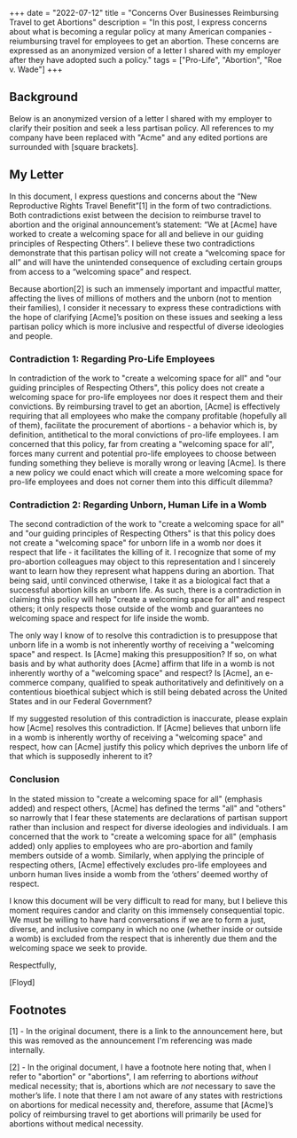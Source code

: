 +++
date = "2022-07-12"
title = "Concerns Over Businesses Reimbursing Travel to get Abortions"
description = "In this post, I express concerns about what is becoming a regular policy at many American companies - reiumbursing travel for employees to get an abortion. These concerns are expressed as an anonymized version of a letter I shared with my employer after they have adopted such a policy."
tags = ["Pro-Life", "Abortion", "Roe v. Wade"]
+++

## Background

Below is an anonymized version of a letter I shared with my employer to clarify their position and seek a less partisan policy. All references to my company have been replaced with "Acme" and any edited portions are surrounded with [square brackets].

## My Letter

In this document, I express questions and concerns about the “New Reproductive Rights Travel Benefit”[1] in the form of two contradictions. Both contradictions exist between the decision to reimburse travel to abortion and the original announcement’s statement: “We at [Acme] have worked to create a welcoming space for all and believe in our guiding principles of Respecting Others”. I believe these two contradictions demonstrate that this partisan policy will not create a “welcoming space for all” and will have the unintended consequence of excluding certain groups from access to a “welcoming space” and respect.

Because abortion[2] is such an immensely important and impactful matter, affecting the lives of millions of mothers and the unborn (not to mention their families), I consider it necessary to express these contradictions with the hope of clarifying [Acme]’s position on these issues and seeking a less partisan policy which is more inclusive and respectful of diverse ideologies and people.

### Contradiction 1: Regarding Pro-Life Employees

In contradiction of the work to "create a welcoming space for all" and "our guiding principles of Respecting Others", this policy does not create a welcoming space for pro-life employees nor does it respect them and their convictions. By reimbursing travel to get an abortion, [Acme] is effectively requiring that all employees who make the company profitable (hopefully all of them), facilitate the procurement of abortions - a behavior which is, by definition, antithetical to the moral convictions of pro-life employees. I am concerned that this policy, far from creating a "welcoming space for all", forces many current and potential pro-life employees to choose between funding something they believe is morally wrong or leaving [Acme]. Is there a new policy we could enact which will create a more welcoming space for pro-life employees and does not corner them into this difficult dilemma?

### Contradiction 2: Regarding Unborn, Human Life in a Womb

The second contradiction of the work to "create a welcoming space for all" and "our guiding principles of Respecting Others" is that this policy does not create a "welcoming space" for unborn life in a womb nor does it respect that life - it facilitates the killing of it. I recognize that some of my pro-abortion colleagues may object to this representation and I sincerely want to learn how they represent what happens during an abortion. That being said, until convinced otherwise, I take it as a biological fact that a successful abortion kills an unborn life. As such, there is a contradiction in claiming this policy will help "create a welcoming space for all" and respect others; it only respects those outside of the womb and guarantees no welcoming space and respect for life inside the womb.

The only way I know of to resolve this contradiction is to presuppose that unborn life in a womb is not inherently worthy of receiving a "welcoming space" and respect. Is [Acme] making this presupposition? If so, on what basis and by what authority does [Acme] affirm that life in a womb is not inherently worthy of a "welcoming space" and respect? Is [Acme], an e-commerce company, qualified to speak authoritatively and definitively on a contentious bioethical subject which is still being debated across the United States and in our Federal Government?

If my suggested resolution of this contradiction is inaccurate, please explain how [Acme] resolves this contradiction. If [Acme] believes that unborn life in a womb is inherently worthy of receiving a "welcoming space" and respect, how can [Acme] justify this policy which deprives the unborn life of that which is supposedly inherent to it?

### Conclusion

In the stated mission to "create a welcoming space for all" (emphasis added) and respect others, [Acme] has defined the terms "all" and "others" so narrowly that I fear these statements are declarations of partisan support rather than inclusion and respect for diverse ideologies and individuals. I am concerned that the work to "create a welcoming space for all" (emphasis added) only applies to employees who are pro-abortion and family members outside of a womb. Similarly, when applying the principle of respecting others, [Acme] effectively excludes pro-life employees and unborn human lives inside a womb from the ‘others’ deemed worthy of respect.

I know this document will be very difficult to read for many, but I believe this moment requires candor and clarity on this immensely consequential topic. We must be willing to have hard conversations if we are to form a just, diverse, and inclusive company in which no one (whether inside or outside a womb) is excluded from the respect that is inherently due them and the welcoming space we seek to provide.

Respectfully,

[Floyd]

## Footnotes

[1] - In the original document, there is a link to the announcement here, but this was removed as the announcement I'm referencing was made internally.

[2] - In the original document, I have a footnote here noting that, when I refer to "abortion" or "abortions", I am referring to abortions *without* medical necessity; that is, abortions which are *not* necessary to save the mother’s life. I note that there I am not aware of any states with restrictions on abortions for medical necessity and, therefore, assume that [Acme]’s policy of reimbursing travel to get abortions will primarily be used for abortions without medical necessity.

